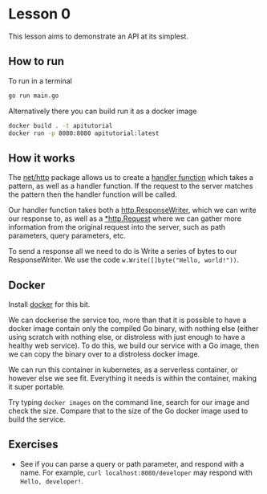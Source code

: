 # Lesson 0

This lesson aims to demonstrate an API at its simplest.

## How to run

To run in a terminal

```sh
go run main.go
```

Alternatively there you can build run it as a docker image

```sh
docker build . -t apitutorial
docker run -p 8080:8080 apitutorial:latest
```

## How it works

The [net/http](https://golang.org/pkg/net/http) package allows us to create a [handler function](https://golang.org/pkg/net/http/#Handle) which takes a pattern, as well as a handler function.
If the request to the server matches the pattern then the handler function will be called.

Our handler function takes both a [http.ResponseWriter](https://golang.org/pkg/net/http/#ResponseWriter), which we can write our response to, as well as a [*http.Request](https://golang.org/pkg/net/http/#Request) where we can gather more information from the original request into the server, such as path parameters, query parameters, etc.

To send a response all we need to do is Write a series of bytes to our ResponseWriter. We use the code `w.Write([]byte("Hello, world!"))`.

## Docker

Install [docker](https://docs.docker.com/install/) for this bit.

We can dockerise the service too, more than that it is possible to have a docker image contain only the compiled Go binary, with nothing else (either using scratch with nothing else, or distroless with just enough to have a healthy web service).
To do this, we build our service with a Go image, then we can copy the binary over to a distroless docker image.

We can run this container in kubernetes, as a serverless container, or however else we see fit. Everything it needs is within the container, making it super portable.

Try typing `docker images` on the command line, search for our image and check the size.
Compare that to the size of the Go docker image used to build the service.

## Exercises

- See if you can parse a query or path parameter, and respond with a name. For example, `curl localhost:8080/developer` may respond with `Hello, developer!`.

